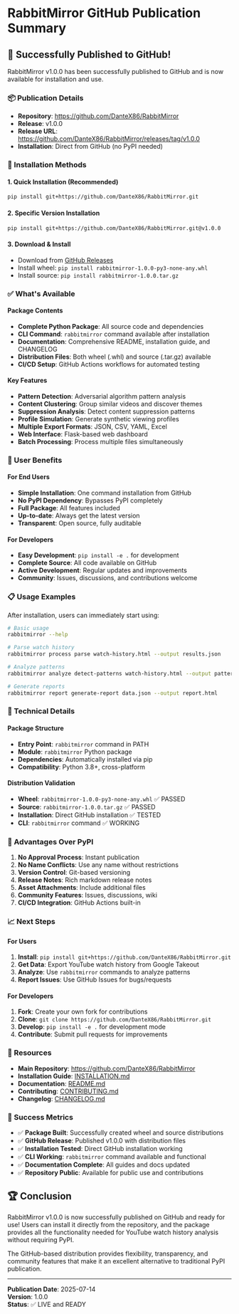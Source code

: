 # RabbitMirror GitHub Publication Summary

## 🎉 Successfully Published to GitHub!

RabbitMirror v1.0.0 has been successfully published to GitHub and is now available for installation and use.

### 📦 Publication Details

- **Repository**: https://github.com/DanteX86/RabbitMirror
- **Release**: v1.0.0
- **Release URL**: https://github.com/DanteX86/RabbitMirror/releases/tag/v1.0.0
- **Installation**: Direct from GitHub (no PyPI needed)

### 🚀 Installation Methods

#### 1. Quick Installation (Recommended)
```bash
pip install git+https://github.com/DanteX86/RabbitMirror.git
```

#### 2. Specific Version Installation
```bash
pip install git+https://github.com/DanteX86/RabbitMirror.git@v1.0.0
```

#### 3. Download & Install
- Download from [GitHub Releases](https://github.com/DanteX86/RabbitMirror/releases)
- Install wheel: `pip install rabbitmirror-1.0.0-py3-none-any.whl`
- Install source: `pip install rabbitmirror-1.0.0.tar.gz`

### ✅ What's Available

#### Package Contents
- **Complete Python Package**: All source code and dependencies
- **CLI Command**: `rabbitmirror` command available after installation
- **Documentation**: Comprehensive README, installation guide, and CHANGELOG
- **Distribution Files**: Both wheel (.whl) and source (.tar.gz) available
- **CI/CD Setup**: GitHub Actions workflows for automated testing

#### Key Features
- **Pattern Detection**: Adversarial algorithm pattern analysis
- **Content Clustering**: Group similar videos and discover themes
- **Suppression Analysis**: Detect content suppression patterns
- **Profile Simulation**: Generate synthetic viewing profiles
- **Multiple Export Formats**: JSON, CSV, YAML, Excel
- **Web Interface**: Flask-based web dashboard
- **Batch Processing**: Process multiple files simultaneously

### 🎯 User Benefits

#### For End Users
- **Simple Installation**: One command installation from GitHub
- **No PyPI Dependency**: Bypasses PyPI completely
- **Full Package**: All features included
- **Up-to-date**: Always get the latest version
- **Transparent**: Open source, fully auditable

#### For Developers
- **Easy Development**: `pip install -e .` for development
- **Complete Source**: All code available on GitHub
- **Active Development**: Regular updates and improvements
- **Community**: Issues, discussions, and contributions welcome

### 📋 Usage Examples

After installation, users can immediately start using:

```bash
# Basic usage
rabbitmirror --help

# Parse watch history
rabbitmirror process parse watch-history.html --output results.json

# Analyze patterns
rabbitmirror analyze detect-patterns watch-history.html --output patterns.json

# Generate reports
rabbitmirror report generate-report data.json --output report.html
```

### 🔧 Technical Details

#### Package Structure
- **Entry Point**: `rabbitmirror` command in PATH
- **Module**: `rabbitmirror` Python package
- **Dependencies**: Automatically installed via pip
- **Compatibility**: Python 3.8+, cross-platform

#### Distribution Validation
- **Wheel**: `rabbitmirror-1.0.0-py3-none-any.whl` ✅ PASSED
- **Source**: `rabbitmirror-1.0.0.tar.gz` ✅ PASSED
- **Installation**: Direct GitHub installation ✅ TESTED
- **CLI**: `rabbitmirror` command ✅ WORKING

### 🌟 Advantages Over PyPI

1. **No Approval Process**: Instant publication
2. **No Name Conflicts**: Use any name without restrictions
3. **Version Control**: Git-based versioning
4. **Release Notes**: Rich markdown release notes
5. **Asset Attachments**: Include additional files
6. **Community Features**: Issues, discussions, wiki
7. **CI/CD Integration**: GitHub Actions built-in

### 📈 Next Steps

#### For Users
1. **Install**: `pip install git+https://github.com/DanteX86/RabbitMirror.git`
2. **Get Data**: Export YouTube watch history from Google Takeout
3. **Analyze**: Use `rabbitmirror` commands to analyze patterns
4. **Report Issues**: Use GitHub Issues for bugs/requests

#### For Developers
1. **Fork**: Create your own fork for contributions
2. **Clone**: `git clone https://github.com/DanteX86/RabbitMirror.git`
3. **Develop**: `pip install -e .` for development mode
4. **Contribute**: Submit pull requests for improvements

### 🔗 Resources

- **Main Repository**: https://github.com/DanteX86/RabbitMirror
- **Installation Guide**: [INSTALLATION.md](INSTALLATION.md)
- **Documentation**: [README.md](README.md)
- **Contributing**: [CONTRIBUTING.md](CONTRIBUTING.md)
- **Changelog**: [CHANGELOG.md](CHANGELOG.md)

### 🎊 Success Metrics

- ✅ **Package Built**: Successfully created wheel and source distributions
- ✅ **GitHub Release**: Published v1.0.0 with distribution files
- ✅ **Installation Tested**: Direct GitHub installation working
- ✅ **CLI Working**: `rabbitmirror` command available and functional
- ✅ **Documentation Complete**: All guides and docs updated
- ✅ **Repository Public**: Available for public use and contributions

## 🏆 Conclusion

RabbitMirror v1.0.0 is now successfully published on GitHub and ready for use! Users can install it directly from the repository, and the package provides all the functionality needed for YouTube watch history analysis without requiring PyPI.

The GitHub-based distribution provides flexibility, transparency, and community features that make it an excellent alternative to traditional PyPI publication.

---

**Publication Date**: 2025-07-14  
**Version**: 1.0.0  
**Status**: ✅ LIVE and READY
